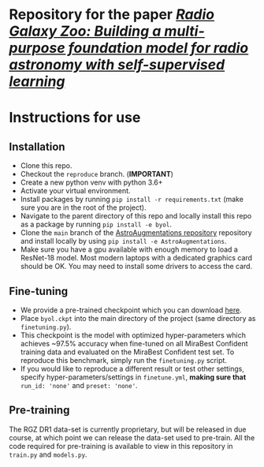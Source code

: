 # Repository for the paper [*Radio Galaxy Zoo: Building a multi-purpose foundation model for radio astronomy with self-supervised learning*](https://arxiv.org/abs/2305.16127)

# Instructions for use

## Installation
- Clone this repo.
- Checkout the `reproduce` branch. (**IMPORTANT**)
- Create a new python venv with python 3.6+ 
- Activate your virtual environment.
- Install packages by running `pip install -r requirements.txt` (make sure you are in the root of the project).
- Navigate to the parent directory of this repo and locally install this repo as a package by running `pip install -e byol`.
- Clone the `main` branch of the [AstroAugmentations repository](https://github.com/mb010/AstroAugmentations) repository and install locally by using `pip install -e AstroAugmentations`.
- Make sure you have a gpu available with enough memory to load a ResNet-18 model. Most modern laptops with a dedicated graphics card should be OK. You may need to install some drivers to access the card.

## Fine-tuning
- We provide a pre-trained checkpoint which you can download [here](https://www.dropbox.com/s/3ai64rgtzeim682/byol.ckpt?dl=0).
- Place `byol.ckpt` into the main directory of the project (same directory as `finetuning.py`).
- This checkpoint is the model with optimized hyper-parameters which achieves ~97.5% accuracy when fine-tuned on all MiraBest Confident training data and evaluated on the MiraBest Confident test set. To reproduce this benchmark, simply run the `finetuning.py` script.
- If you would like to reproduce a different result or test other settings, specify hyper-parameters/settings in `finetune.yml`, **making sure that** `run_id: 'none'` and `preset: 'none'`. 

## Pre-training
The RGZ DR1 data-set is currently proprietary, but will be released in due course, at which point we can release the data-set used to pre-train. All the code required for pre-training is available to view in this repository in `train.py` and `models.py`.
